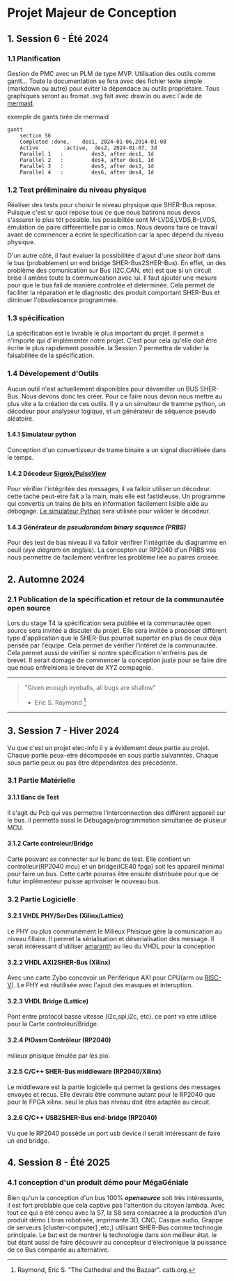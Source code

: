 # Projet Majeur de Conception

## 1. Session 6 - Été 2024

### 1.1 Planification

Gestion de PMC avec un PLM de type MVP. Utilisation des outils comme  gantt... Toute la documentation se fera avec des fichier texte simple (markdown ou autre) pour éviter la dépendace au outils propriétaire. Tous graphiques seront au fromat .svg fait avec draw.io ou avec l'aide de [mermaid](https://github.com/mermaid-js/mermaid/tree/develop).

exemple de gants tirée de mermaid

```mermaid
gantt
    section S6
    Completed :done,    des1, 2024-01-06,2014-01-08
    Active        :active,  des2, 2024-01-07, 3d
    Parallel 1   :         des3, after des1, 1d
    Parallel 2   :         des4, after des1, 1d
    Parallel 3   :         des5, after des3, 1d
    Parallel 4   :         des6, after des4, 1d
```

### 1.2 Test préliminaire du niveau physique

Réaliser des tests pour choisir le niveau physique que SHER-Bus repose. Puisque c'est sr quoi repose tous ce que nous batirons nous devos s'assurer le plus tôt possible. les possiblitée sont M-LVDS,LVDS,B-LVDS, émulation de paire différentielle par io cmos. Nous devons faire ce travail avant de commencer a écrire la spécification car la spec dépend du niveau physique.

D'un autre côté, il faut évaluer la possibilitée d'ajout d'une *shear bolt* dans le bus (probablement un end bridge SHER-Bus2SHER-Bus). En effet, un des problème des comunication sur Bus (I2C,CAN, etc) est que si un circuit brise il amène toute la communication avec lui. Il faut ajouter une mesure pour que le bus fail de manière controlée et determinée. Cela permet de faciliter la réparation et le diagnostic des produit comportant SHER-Bus et diminuer l'obsolescence programmée.

### 1.3 spécification

La spécification est le livrable le plus important du projet. Il permet a n'importe qui d'implémenter notre projet. C'est pour cela qu'elle doit être écrite le plus rapidement possible. la Session 7 permettra de valider la faisabilitée de la spécification.

### 1.4 Dévelopement d'Outils

Aucun outil n'est actuellement disponibles pour dévemiller un BUS SHER-Bus. Nous devons donc les créer. Pour ce faire nous devon nous mettre au plus vite a la création de ces outils. Il y a un simulteur de tramme python, un décodeur pour analyseur logique, et un générateur de séquence pseudo aléatoire.

#### 1.4.1 Simulateur python

Conception d'un convertisseur de trame binaire a un signal discrétisée dans le temps. 

#### 1.4.2 Décodeur [Sigrok/PulseView](https://sigrok.org/wiki/PulseView)

Pour vérifier l'intégritée des messages, il va falloir utiliser un décodeur. cette tache peut-etre fait a la main, mais elle est fastidieuse. Un programme qui convertis un trains de bits en information facilement lisible aide au débogage. [Le simulateur Python](https://github.com/cdg66/SHER-Bus/edit/add-PMC.md/PMC.md#141-simulateur-python) sera utilisée pour valider le décodeur.

#### 1.4.3 Générateur de *pseudorandom binary sequence (PRBS)*

Pour des test de bas niveau il va falloir vérifirer l'intégritée du diagramme en oeuil (*eye diagram* en anglais). La concepton sur RP2040 d'un PRBS vas nous permettre de facilement vérifirer les problème liée au paires croisée.

## 2. Automne 2024

### 2.1 Publication de la spécification et retour de la communautée open source

Lors du stage T4 la spécification sera publiée et la communautée open source sera invitée a discuter du projet. Elle sera invitée a proposer différent type d'application que le SHER-Bus pourrait suporter en plus de ceux déja pensée par l'équipe. Cela permet de vérifier l'intéret de la communautée. Cela permet aussi de vérifier si nontre spécification n'enfreins pas de brevet. Il serait domage de commencer la conception juste pour se faire dire que nous enfreinions le brevet de XYZ compagnie.

--- 
> "Given enough eyeballs, all bugs are shallow"
>    - Eric S. Raymond [^1]                   
--- 
[^1]:  Raymond, Eric S. "The Cathedral and the Bazaar". catb.org.


## 3. Session 7 - Hiver 2024

Vu que c'est un projet elec-info il y a évidememt deux partie au projet. Chaque partie peux-etre décomposée en sous partie suivanntes. Chaque sous partie peux ou pas être dépendantes des précédente.

### 3.1 Partie Matérielle

#### 3.1.1 Banc de Test

Il s'agit du Pcb qui vas permettre l'interconnection des différent appareil sur le bus. il permetta aussi le Débugage/programmation simultanée de plusieur MCU.

#### 3.1.2 Carte controleur/Bridge

Carte pouvant se connecter sur le banc de test. Elle contient un controlleur(RP2040 mcu) et un bridge(ICE40 fpga) soit les appareil minimal pour faire un bus. Cette carte pourras être ensuite distribuée pour que de futur implémenteur puisse aprivoiser le nouveau bus.

### 3.2 Partie Logicielle

#### 3.2.1 VHDL PHY/SerDes (Xilinx/Lattice)

Le PHY ou plus communément le  Milieux Phisique gère la comunication au niveau fillaire. Il permet la sérialisation et déserialisation des message. Il serait intéressant d'utiliser [amaranth](https://github.com/amaranth-lang/amaranth) au lieu du VHDL pour la conception

#### 3.2.2 VHDL AXI2SHER-Bus (Xilinx)

Avec une carte Zybo concevoir un Périférique AXI pour CPU(arm ou [RISC-V](https://github.com/stnolting/neorv32)). Le PHY est réutilisée avec l'ajout des masques et interuption.

#### 3.2.3 VHDL Bridge (Lattice)

Pont entre protocol basse vitesse (i2c,spi,i2c, etc). ce pont va etre utilise pour la Carte controleur/Bridge. 

#### 3.2.4 PIOasm Contrôleur (RP2040)

milieux phisique émulée par les pio.

#### 3.2.5 C/C++ SHER-Bus middleware (RP2040/Xilinx)

Le middleware est la partie logicielle qui permet la gestions des messages envoyée et recus. Elle devrais être commune autant pour le RP2040 que pour le FPGA xilinx. seul le plus bas niveau doit être adaptée au circuit.

#### 3.2.6 C/C++ USB2SHER-Bus end-bridge (RP2040)

Vu que le RP2040 possède un port usb device il serait intéressant de faire un end bridge.

## 4. Session 8 - Été 2025

### 4.1 conception d'un produit démo pour MégaGéniale

Bien qu'un la conception d'un bus 100% __*opensource*__ soit très intéressante, il est fort problable que cela captive pas l'attention du citoyen lambda. Avec tout ce qui a été concu avec la S7, la S8 sera consacrée a la production d'un produit démo ( bras robotisée, imprimante 3D, CNC, Casque audio, Grappe de serveurs [cluster-computer] ,etc,) utilisant SHER-Bus comme technogie principale. Le but est de montrer la technologie dans son meilleur état. le but étant aussi de faire découvrir au concepteur d'électronique la puissance de ce Bus comparée au alternative. 

